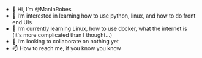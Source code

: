 - 👋 Hi, I’m @ManInRobes
- 👀 I’m interested in learning how to use python, linux, and how to do front end UIs
- 🌱 I’m currently learning Linux, how to use docker, what the internet is (it's more complicated than I thought...)
- 💞️ I’m looking to collaborate on nothing yet
- 📫 How to reach me, if you know you know

